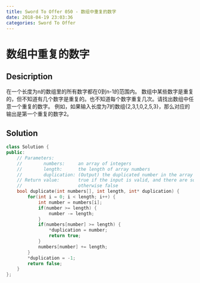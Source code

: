 ```yaml
---
title: Sword To Offer 050 - 数组中重复的数字
date: 2018-04-19 23:03:36
categories: Sword To Offer
---
```

# 数组中重复的数字

<!--more-->

## Desicription

在一个长度为n的数组里的所有数字都在0到n-1的范围内。 数组中某些数字是重复的，但不知道有几个数字是重复的。也不知道每个数字重复几次。请找出数组中任意一个重复的数字。 例如，如果输入长度为7的数组{2,3,1,0,2,5,3}，那么对应的输出是第一个重复的数字2。

## Solution

```cpp
class Solution {
public:
    // Parameters:
    //        numbers:     an array of integers
    //        length:      the length of array numbers
    //        duplication: (Output) the duplicated number in the array number
    // Return value:       true if the input is valid, and there are some duplications in the array number
    //                     otherwise false
    bool duplicate(int numbers[], int length, int* duplication) {
        for(int i = 0; i < length; i++) {
            int number = numbers[i];
            if(number >= length) {
                number -= length;
            }
            if(numbers[number] >= length) {
                *duplication = number;
                return true;
            }
            numbers[number] += length;
        }
        *duplication = -1;
        return false;
    }
};
```